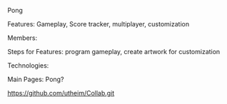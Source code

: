 Pong

Features: Gameplay, Score tracker, multiplayer, customization

Members:

Steps for Features: program gameplay, create artwork for customization

Technologies:

Main Pages: Pong?

https://github.com/utheim/Collab.git
